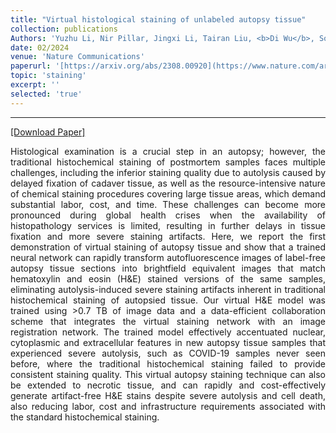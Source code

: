 ```yaml
---
title: "Virtual histological staining of unlabeled autopsy tissue"
collection: publications
Authors: 'Yuzhu Li, Nir Pillar, Jingxi Li, Tairan Liu, <b>Di Wu</b>, Songyu Sun, Guangdong Ma, Kevin de Haan, Luzhe Huang, Sepehr Hamidi, Anatoly Urisman, Tal Keidar Haran, William Dean Wallace, Jonathan E Zuckerman, and Aydogan Ozcan.'
date: 02/2024
venue: 'Nature Communications'
paperurl: '[https://arxiv.org/abs/2308.00920](https://www.nature.com/articles/s41467-024-46077-2)'
topic: 'staining'
excerpt: ''
selected: 'true'
---
```

---
<a href='https://www.nature.com/articles/s41467-024-46077-2.pdf' target="_blank">[Download Paper]</a>

<p align="justify">
  Histological examination is a crucial step in an autopsy; however, the traditional histochemical staining of postmortem samples faces multiple challenges, including the inferior staining quality due to autolysis caused by delayed
fixation of cadaver tissue, as well as the resource-intensive nature of chemical staining procedures covering large
tissue areas, which demand substantial labor, cost, and time. These challenges can become more pronounced during
global health crises when the availability of histopathology services is limited, resulting in further delays in tissue
fixation and more severe staining artifacts. Here, we report the first demonstration of virtual staining of autopsy tissue
and show that a trained neural network can rapidly transform autofluorescence images of label-free autopsy tissue
sections into brightfield equivalent images that match hematoxylin and eosin (H&E) stained versions of the same
samples, eliminating autolysis-induced severe staining artifacts inherent in traditional histochemical staining of
autopsied tissue. Our virtual H&E model was trained using >0.7 TB of image data and a data-efficient collaboration
scheme that integrates the virtual staining network with an image registration network. The trained model effectively
accentuated nuclear, cytoplasmic and extracellular features in new autopsy tissue samples that experienced severe 
autolysis, such as COVID-19 samples never seen before, where the traditional histochemical staining failed to provide
consistent staining quality. This virtual autopsy staining technique can also be extended to necrotic tissue, and can
rapidly and cost-effectively generate artifact-free H&E stains despite severe autolysis and cell death, also reducing
labor, cost and infrastructure requirements associated with the standard histochemical staining.
</p>
